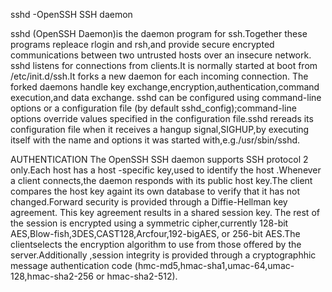 sshd -OpenSSH SSH daemon

sshd (OpenSSH Daemon)is the daemon program for ssh.Together these programs repleace rlogin and rsh,and provide secure encrypted communications between two untrusted hosts over an insecure network.
sshd listens for connections from clients.It is normally started at boot from /etc/init.d/ssh.It forks a new daemon for each incoming connection. The forked daemons handle key exchange,encryption,authentication,command execution,and data exchange.
sshd can be configured using command-line options or a configuration file (by default sshd_config);command-line options override values specified in the configuration file.sshd rereads its configuration file when it receives a hangup signal,SIGHUP,by executing itself with the name and options it was started with,e.g./usr/sbin/sshd.

AUTHENTICATION
The OpenSSH SSH daemon supports SSH protocol 2 only.Each host has a host -specific key,used to identify the host .Whenever a client connects,the daemon responds with its public host key.The client compares the host key againt its own database to verify that it has not changed.Forward security is provided through a Diffie-Hellman key agreement.
This key agreement results in a shared session key. The rest of the session is encrypted using a symmetric cipher,currently 128-bit AES,Blow-fish,3DES,CAST128,Arcfour,192-bigAES, or 256-bit AES.The clientselects the encryption algorithm to use from those offered by the server.Additionally ,session integrity is provided through a cryptographhic message authentication code (hmc-md5,hmac-sha1,umac-64,umac-128,hmac-sha2-256 or hmac-sha2-512).
